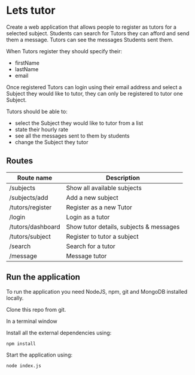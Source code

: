 # Lets tutor

Create a web application that allows people to register as tutors for a selected subject. Students can search for Tutors they can afford and send them a message. Tutors can see the messages Students sent them.

When Tutors register they should specify their:

  * firstName
  * lastName
  * email

Once registered Tutors can login using their email address and select a Subject they would like to tutor, they can only be registered to tutor one Subject.

Tutors should be able to:

  * select the Subject they would like to tutor from a list
  * state their hourly rate
  * see all the messages sent to them by students
  * change the Subject they tutor

## Routes

|  Route name          | Description                  |
|----------------------|------------------------------|
| /subjects            | Show all available subjects  |
| /subjects/add        | Add a new subject            |
| /tutors/register     | Register as a new Tutor      |
| /login               | Login as a tutor             |
| /tutors/dashboard    | Show tutor details, subjects & messages |
| /tutors/subject      | Register to tutor a subject  |
| /search              | Search for a tutor           |
| /message             | Message tutor                |


## Run the application

To run the application you need NodeJS, npm, git and MongoDB installed locally.

Clone this repo from git.

In a terminal window

Install all the external dependencies using:

```
npm install
```

Start the application using:

```
node index.js
```



